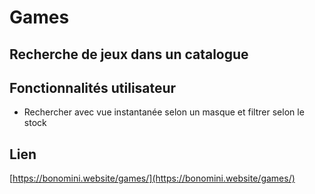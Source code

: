 # Games

## Recherche de jeux dans un catalogue

## Fonctionnalités utilisateur

- Rechercher avec vue instantanée selon un masque et filtrer selon le stock

## Lien

[https://bonomini.website/games/](https://bonomini.website/games/)
